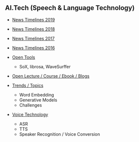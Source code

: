 ## AI.Tech (Speech & Language Technology)

* [News Timelines 2019](https://github.com/knlee-voice/AI.Tech/blob/master/NewsTimeline2019.md)
* [News Timelines 2018](https://github.com/knlee-voice/AI.Tech/blob/master/NewsTimeline2018.md)
* [News Timelines 2017](https://github.com/knlee-voice/AI.Tech/blob/master/NewsTimeline2017.md)
* [News Timelines 2016](https://github.com/knlee-voice/AI.Tech/blob/master/NewsTimeline2016.md)

* [Open Tools](https://github.com/knlee-voice/AI.Tech/blob/master/OpenTools.md)
  - SoX, librosa, WaveSurffer 
  
* [Open Lecture / Course / Ebook / Blogs](https://github.com/knlee-voice/AI.Tech/blob/master/OpenCourseBook.md)

* [Trends / Topics](https://github.com/knlee-voice/AI.Tech/blob/master/TrendsTopics.md)
  - Word Embedding
  - Generative Models
  - Challenges 
  
* [Voice Technology](https://github.com/knlee-voice/AI.Tech/blob/master/VoiceTech.md)
  - ASR
  - TTS
  - Speaker Recognition / Voice Conversion 
  

